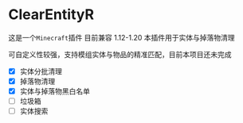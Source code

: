 # ClearEntityR

这是一个`Minecraft`插件 目前兼容 1.12-1.20 本插件用于实体与掉落物清理

可自定义性较强，支持模组实体与物品的精准匹配，目前本项目还未完成

- [x] 实体分批清理
- [x] 掉落物清理
- [x] 实体与掉落物黑白名单
- [ ] 垃圾箱
- [ ] 实体搜索